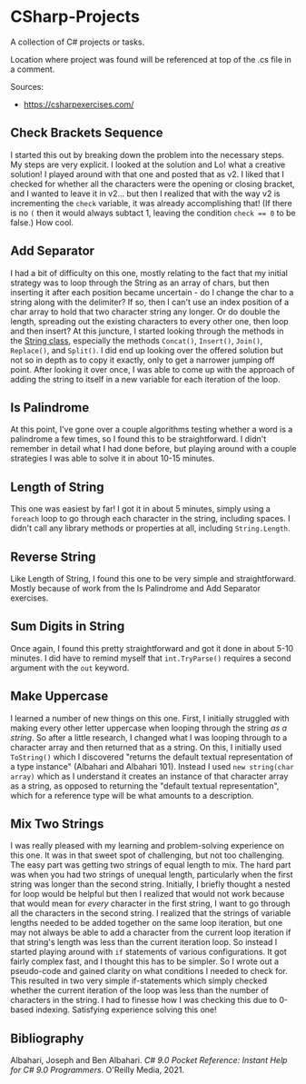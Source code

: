 # CSharp-Projects

A collection of C# projects or tasks.

Location where project was found will be referenced at top of the .cs file in a comment.

Sources:
- https://csharpexercises.com/

## Check Brackets Sequence
I started this out by breaking down the problem into the necessary steps. My steps are very explicit. I looked at the solution and Lo! what a creative solution! I played around with that one and posted that as v2. I liked that I checked for whether all the characters were the opening or closing bracket, and I wanted to leave it in v2... but then I realized that with the way v2 is incrementing the `check` variable, it was already accomplishing that! (If there is no `(` then it would always subtact 1, leaving the condition `check == 0` to be false.) How cool.

## Add Separator
I had a bit of difficulty on this one, mostly relating to the fact that my initial strategy was to loop through the String as an array of chars, but then inserting it after each position became uncertain - do I change the char to a string along with the delimiter? If so, then I can't use an index position of a char array to hold that two character string any longer. Or do double the length, spreading out the existing characters to every other one, then loop and then insert? At this juncture, I started looking through the methods in the [String class](https://docs.microsoft.com/en-us/dotnet/api/system.string?view=net-6.0), especially the methods `Concat()`, `Insert()`, `Join()`, `Replace()`, and `Split()`. I did end up looking over the offered solution but not so in depth as to copy it exactly, only to get a narrower jumping off point. After looking it over once, I was able to come up with the approach of adding the string to itself in a new variable for each iteration of the loop.

## Is Palindrome
At this point, I've gone over a couple algorithms testing whether a word is a palindrome a few times, so I found this to be straightforward. I didn't remember in detail what I had done before, but playing around with a couple strategies I was able to solve it in about 10-15 minutes.

## Length of String
This one was easiest by far! I got it in about 5 minutes, simply using a `foreach` loop to go through each character in the string, including spaces. I didn't call any library methods or properties at all, including `String.Length`.

## Reverse String
Like Length of String, I found this one to be very simple and straightforward. Mostly because of work from the Is Palindrome and Add Separator exercises.

## Sum Digits in String
Once again, I found this pretty straightforward and got it done in about 5-10 minutes. I did have to remind myself that `int.TryParse()` requires a second argument with the `out` keyword.

## Make Uppercase
I learned a number of new things on this one. First, I initially struggled with making every other letter uppercase when looping through the string *as a string*. So after a little research, I changed what I was looping through to a character array and then returned that as a string. On this, I initially used `ToString()` which I discovered "returns the default textual representation of a type instance" (Albahari and Albahari 101). Instead I used `new string(char array)` which as I understand it creates an instance of that character array as a string, as opposed to returning the "default textual representation", which for a reference type will be what amounts to a description.

## Mix Two Strings
I was really pleased with my learning and problem-solving experience on this one. It was in that sweet spot of challenging, but not too challenging. The easy part was getting two strings of equal length to mix. The hard part was when you had two strings of unequal length, particularly when the first string was longer than the second string. Initially, I briefly thought a nested for loop would be helpful but then I realized that would not work because that would mean for *every* character in the first string, I want to go through all the characters in the second string. I realized that the strings of variable lengths needed to be added together on the same loop iteration, but one may not always be able to add a character from the current loop iteration if that string's length was less than the current iteration loop. So instead I started playing around with `if` statements of various configurations. It got fairly complex fast, and I thought this has to be simpler. So I wrote out a pseudo-code and gained clarity on what conditions I needed to check for. This resulted in two very simple if-statements which simply checked whether the current iteration of the loop was less than the number of characters in the string. I had to finesse how I was checking this due to 0-based indexing. Satisfying experience solving this one!

## Bibliography
Albahari, Joseph and Ben Albahari. *C# 9.0 Pocket Reference: Instant Help for C# 9.0 Programmers*. O'Reilly Media, 2021.
